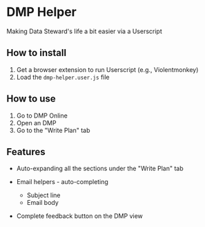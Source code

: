 # DMP Helper

Making Data Steward's life a bit easier via a Userscript

## How to install

1. Get a browser extension to run Userscript (e.g., Violentmonkey)
2. Load the `dmp-helper.user.js` file

## How to use

1. Go to DMP Online
2. Open an DMP
3. Go to the "Write Plan" tab

## Features

- Auto-expanding all the sections under the "Write Plan" tab

- Email helpers - auto-completing

  - Subject line
  - Email body

- Complete feedback button on the DMP view
